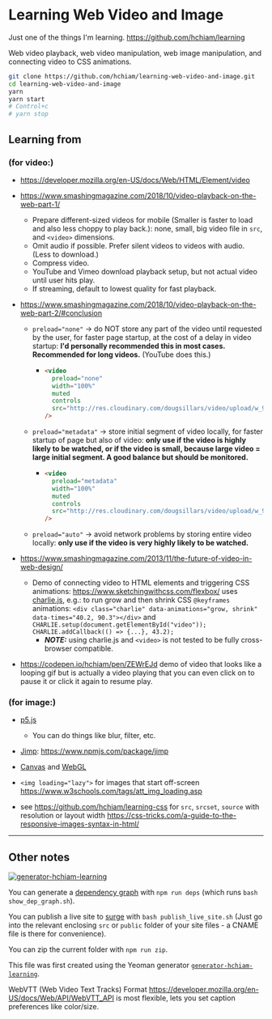 # Learning Web Video and Image

Just one of the things I'm learning. <https://github.com/hchiam/learning>

Web video playback, web video manipulation, web image manipulation, and connecting video to CSS animations.

```bash
git clone https://github.com/hchiam/learning-web-video-and-image.git
cd learning-web-video-and-image
yarn
yarn start
# Control+c
# yarn stop
```

## Learning from

### (for video:)

- https://developer.mozilla.org/en-US/docs/Web/HTML/Element/video

- <https://www.smashingmagazine.com/2018/10/video-playback-on-the-web-part-1/>
  - Prepare different-sized videos for mobile (Smaller is faster to load and also less choppy to play back.): none, small, big video file in `src`, and `<video>` dimensions.
  - Omit audio if possible. Prefer silent videos to videos with audio. (Less to download.)
  - Compress video.
  - YouTube and Vimeo download playback setup, but not actual video until user hits play.
  - If streaming, default to lowest quality for fast playback.
- <https://www.smashingmagazine.com/2018/10/video-playback-on-the-web-part-2/#conclusion>
  - `preload="none"` -> do NOT store any part of the video until requested by the user, for faster page startup, at the cost of a delay in video startup: **I'd personally recommended this in most cases. Recommended for long videos.** (YouTube does this.)
    - ```html
      <video
        preload="none"
        width="100%"
        muted
        controls
        src="http://res.cloudinary.com/dougsillars/video/upload/w_960/v1534228645/30s4kbbb_oblsgc.mp4"
      />
      ```
  - `preload="metadata"` -> store initial segment of video locally, for faster startup of page but also of video: **only use if the video is highly likely to be watched, or if the video is small, because large video = large initial segment. A good balance but should be monitored.**
    - ```html
      <video
        preload="metadata"
        width="100%"
        muted
        controls
        src="http://res.cloudinary.com/dougsillars/video/upload/w_960/v1534228645/30s4kbbb_oblsgc.mp4"
      />
      ```
  - `preload="auto"` -> avoid network problems by storing entire video locally: **only use if the video is very highly likely to be watched.**
- <https://www.smashingmagazine.com/2013/11/the-future-of-video-in-web-design/>

  - Demo of connecting video to HTML elements and triggering CSS animations: <https://www.sketchingwithcss.com/flexbox/> uses [charlie.js](https://github.com/sfioritto/charlie.js), e.g.: to run grow and then shrink CSS `@keyframes` animations: `<div class="charlie" data-animations="grow, shrink" data-times="40.2, 90.3"></div>` and `CHARLIE.setup(document.getElementById("video")); CHARLIE.addCallback(() => {...}, 43.2);`
    - **_NOTE:_** using charlie.js and `<video>` is not tested to be fully cross-browser compatible.

- <https://codepen.io/hchiam/pen/ZEWrEJd> demo of video that looks like a looping gif but is actually a video playing that you can even click on to pause it or click it again to resume play.

### (for image:)

- [p5.js](https://p5js.org/reference/#/p5/filter)
  - You can do things like blur, filter, etc.
- [Jimp](https://github.com/oliver-moran/jimp): <https://www.npmjs.com/package/jimp>
- [Canvas](https://github.com/hchiam/learning-canvas) and [WebGL](https://github.com/hchiam/learning-webgl)

- `<img loading="lazy">` for images that start off-screen https://www.w3schools.com/tags/att_img_loading.asp

- see https://github.com/hchiam/learning-css for `src`, `srcset`, `source` with resolution or layout width https://css-tricks.com/a-guide-to-the-responsive-images-syntax-in-html/

---

## Other notes

[![generator-hchiam-learning](https://img.shields.io/badge/built%20with-generator--hchiam--learning-brightgreen.svg)](https://github.com/hchiam/generator-hchiam-learning)

You can generate a [dependency graph](https://github.com/hchiam/learning-dependency-cruiser) with `npm run deps` (which runs `bash show_dep_graph.sh`).

You can publish a live site to [surge](https://github.com/hchiam/learning-surge) with `bash publish_live_site.sh` (Just go into the relevant enclosing `src` or `public` folder of your site files - a CNAME file is there for convenience).

You can zip the current folder with `npm run zip`.

This file was first created using the Yeoman generator [`generator-hchiam-learning`](https://www.npmjs.com/package/generator-hchiam-learning).

WebVTT (Web Video Text Tracks) Format <https://developer.mozilla.org/en-US/docs/Web/API/WebVTT_API> is most flexible, lets you set caption preferences like color/size.

